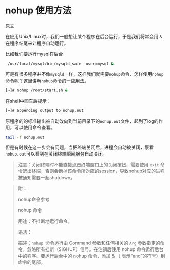 # nohup 使用方法

[原文](http://www.cnblogs.com/allenblogs/archive/2011/05/19/2051136.html)  

在应用Unix/Linux时，我们一般想让某个程序在后台运行，于是我们将常会用 `&` 在程序结尾来让程序自动运行。

比如我们要运行mysql在后台

```bash
 /usr/local/mysql/bin/mysqld_safe –user=mysql &
```

可是有很多程序并不像`mysqld`一样，这样我们就需要`nohup`命令，怎样使用`nohup`命令呢？这里讲解`nohup`命令的一些用法。

```bash
[~]# nohup /root/start.sh &
```

在shell中回车后提示：

```bash
[~]# appending output to nohup.out
```

原程序的的标准输出被自动改向到当前目录下的`nohup.out`文件，起到了log的作用，可以使用命令查看。

```bash
tail -f nohup.out
```

但是有时候在这一步会有问题，当把终端关闭后，进程会自动被关闭，察看`nohup.out`可以看到在关闭终端瞬间服务自动关闭。

> 注意：关闭终端时不能直接点击终端窗口上的关闭按钮，需要使用 `exit` 命令退出终端，否则会断掉该命令所对应的session，导致nohup对应的进程被通知需要一起shutdown。



> 附：
>
> nohup命令参考
>
> nohup 命令
>
> 用途：不挂断地运行命令。
>
> 语法：
>
> 描述：`nohup `命令运行由 Command 参数和任何相关的 `Arg` 参数指定的命令，忽略所有挂断（SIGHUP）信号。在注销后使用 nohup 命令运行后台中的程序。要运行后台中的 nohup 命令，添加 & （ 表示”and”的符号）到命令的尾部。
